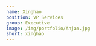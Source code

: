 ```yaml
---
name: Xinghao
position: VP Services
group: Executive
image: /img/portfolio/Anjan.jpg
short: xinghao
---
```

